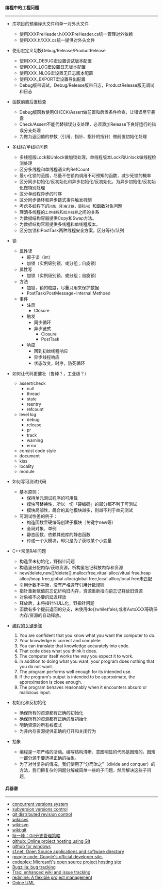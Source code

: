 #### 编程中的工程问题
---------------------
- 库项目的预编译头文件和单一对外头文件
  - 使用XXXPreHeader.h/XXXPreHeader.cs统一管理对外依赖
  - 使用XXX.h/XXX.cs统一提供对外头文件

- 使用宏定义切换Debug/Release/ProductRelease
  - 使用XXX_DEBUG宏设置调试版本配置
  - 使用XXX_LOG宏设置日志版本配置
  - 使用XXX_NLOG宏设置无日志版本配置
  - 使用XXX_EXPORT宏设置导出配置
  - Debug版带调试，Debug/Release版带日志，ProductRelease版无调试和日志

- 函数前置后置检查
  - Debug版函数使用CHECK/Assert做前置和后置条件检查，让错误尽早暴露
  - Check/Assert不能代替错误分支处理，必须添加Release下良好运行的错误分支处理
  - 为做为返回值的参数（引用、指针、指针的指针）做前置初始化处理

- 多线程/单线程问题
  - 多线程版Lock和Unlock做加锁处理，单线程版本Lock和Unlock做线程检测处理
  - 区分多线程和单线程语义的RefCount
  - 最小化锁的范围，尽量不在锁内调用不可预知的函数，减少死锁的概率
  - 区分同步初始化/反初始化和异步初始化/反初始化，为异步初始化/反初始化做特别处理
  - 区分单线程异步的时序
  - 区分同步循环和异步链式事件触发机制
  - 考虑多线程下的`闭包（引用计数，弱引用）`和函数对象问题
  - 理清多线程的`工作线程`和`后台线程`之间的关系
  - 为数据结构容器提供Copy和Swap方法。
  - 为数据结构容器提供多线程和单线程版本。
  - 区分加锁和PostTask两种线程安全方案，区分等待/队列

- 锁
  - 属性读
    - 原子读（int）
    - 加锁（实例级别锁，或分组；自旋锁）
  - 属性写
    - 加锁（实例级别锁，或分组；自旋锁）
  - 方法
    - 加锁，锁的粒度，尽量只用来保护数据
    - PostTask/PostMessage+Internal Methoed
  - 事件
    - 注册
        - Closure
    - 触发
        - 同步循环
        - 异步链式
            - Closure
            - PostTask
    - 响应
        - 回到初始线程响应
        - 异步线程响应
        - 状态改变，时序，防死循环

- 如何让代码更健壮（鲁棒？，工业级？）
  - assert/check
    - null
    - thread
    - state
    - reentry
    - refcount
  - level log
    - debug
    - release
    - pr
    - track
    - warning
    - error
  - consist code style
  - document
  - kiss
  - locality
  - module

- 如何写可测试代码
  - 基本原则：
    - 保持单元测试程序的可用性
    - 模块可替换性，所以一切「硬编码」的部分都不利于可测试
    - 模块局部性，耦合的其他模块越多，则越不利于单元测试
  - 可测试性差的例子：
    - 构造函数里硬编码创建子模块（关键字new等）
    - 全局对象，单例
    - 静态函数，依赖其他库的静态函数
    - 传递一个大模块，却只是为了获取某个小变量

- C++常见RAII问题
  - 构造里未初始化，野指针问题
  - 构造里分配内存/获取资源，析构里忘记释放内存和资源
  - new/delete,new[]/delete[],malloc/free,vitual alloc/vitual free,heap alloc/heap free,global alloc/global free,local allloc/local free未匹配
  - 引用计数不平衡，没有严格遵守引用计数规则
  - 指针重新赋值前忘记析构旧内存，资源重新指向前忘记释放旧资源
  - 对象被不必要的延迟释放
  - 释放后，未将指针NULL化，野指针问题
  - 函数有多个提前返回的分支，未使用do{}while(fale);或者AutoXXX等确保内存/资源的自动释放。

- [编程的关键步骤](http://www.drdobbs.com/cpp/why-is-software-so-hard-to-develop/240168832)
  1. You are confident that you know what you want the computer to do.
  2. Your knowledge is correct and complete.
  3. You can translate that knowledge accurately into code.
  4. That code does what you think it does.
  5. The computer itself works the way you expect it to work.
  6. In addition to doing what you want, your program does nothing that you do not want.
  7. The program performs well enough for its intended use.
  8. If the program's output is intended to be approximate, the approximation is close enough.
  9. The program behaves reasonably when it encounters absurd or malicious input.

- 初始化和反初始化
  - 确保所有的资源都有正确的初始化
  - 确保所有的资源都有正确的反初始化
  - 明确资源的所有权模式
  - 为非内存资源提供正确的打开和关闭行为
  
- 抽象
  - 编程是一项严格的活动。编写结构清晰、意图明显的代码是困难的。困难一部分源于要选择正确的抽象。
  - 为了对付复杂的情况，我们使用了“分而治之”（divide and conquer）的方法，我们把复杂的问题分解成简单一些的子问题，然后解决这些子问题。

#### 兵器谱
-----------
- [concurrent versions system](http://www.nongnu.org/cvs/)
- [subversion versions control](http://subversion.tigris.org/)
- [git distributed revision control](http://git-scm.com/)
- [wiki:cvs](http://en.wikipedia.org/Concurrent_Versions_System)
- [wiki:svn](http://en.wikipedia.org/wiki/Apache_Subversion)
- [wiki:git](http://en.wikipedia.org/wiki/Git_(software))
- [阮一峰：Git分支管理策略](http://www.ruanyifeng.com/blog/2012/07/git.html)
- [github: Online project hosting using Git](https://github.com/)
- [github for windows](http://windows.github.com/)
- [sf.net: Open Source applications and software directory](http://sourceforge.net/)
- [google code: Google's official developer site.](http://code.google.com)
- [codeplex: Microsoft's open source project hosting site](http://www.codeplex.com/)
- [Bugzilla: bug tracking](http://www.bugzilla.org/)
- [Trac: enhanced wiki and issue tracking](http://trac.edgewall.org/)
- [redmine: A flexible project management](http://www.redmine.org)
- [Onlne UML](http://yuml.me/)
